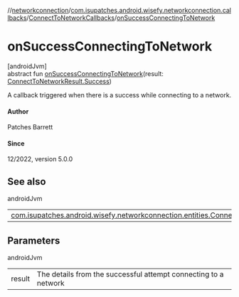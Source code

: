 //[networkconnection](../../../index.md)/[com.isupatches.android.wisefy.networkconnection.callbacks](../index.md)/[ConnectToNetworkCallbacks](index.md)/[onSuccessConnectingToNetwork](on-success-connecting-to-network.md)

# onSuccessConnectingToNetwork

[androidJvm]\
abstract fun [onSuccessConnectingToNetwork](on-success-connecting-to-network.md)(result: [ConnectToNetworkResult.Success](../../com.isupatches.android.wisefy.networkconnection.entities/-connect-to-network-result/-success/index.md))

A callback triggered when there is a success while connecting to a network.

#### Author

Patches Barrett

#### Since

12/2022, version 5.0.0

## See also

androidJvm

| | |
|---|---|
| [com.isupatches.android.wisefy.networkconnection.entities.ConnectToNetworkResult.Success](../../com.isupatches.android.wisefy.networkconnection.entities/-connect-to-network-result/-success/index.md) |  |

## Parameters

androidJvm

| | |
|---|---|
| result | The details from the successful attempt connecting to a network |
